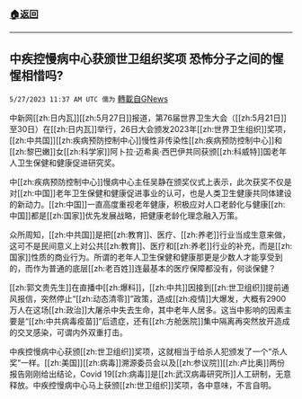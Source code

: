 ###  [:house:返回](README.md)
---


## 中疾控慢病中心获颁世卫组织奖项 恐怖分子之间的惺惺相惜吗?
`5/27/2023 11:37 AM UTC 儒为` [轉載自GNews](https://gnews.org/articles/1335624)

中新网[[zh:日内瓦]][[zh:5月27日]]报道，第76届世界卫生大会（[[zh:5月21日]]至30日）在[[zh:日内瓦]]举行，26日大会颁发2023年[[zh:世界卫生组织]]奖项，[[zh:中共国]][[zh:疾病预防控制中心]]慢性非传染性[[zh:疾病预防控制中心]]和[[zh:黎巴嫩]]女[[zh:科学家]]阿卜拉·迈希奥·西巴伊共同获颁[[zh:科威特]]国老年人卫生保健和健康促进研究奖。

  

中[[zh:疾病预防控制中心]]慢病中心主任吴静在颁奖仪式上表示，此次获奖不仅是对[[zh:中国]]老年卫生保健和健康促进事业的认可，也是人类卫生健康共同体建设的新动力。[[zh:中国]]一直高度重视老年健康，积极应对人口老龄化与健康[[zh:中国]]都是[[zh:国家]]优先发展战略，把健康老龄化理念融入万策。

  

众所周知，[[zh:中共国]]是把[[zh:教育]]、医疗、[[zh:养老]]行业当成生意来做，这可不是民间意义上对公共[[zh:教育]]、医疗和[[zh:养老]]行业的补充，而是[[zh:国家]]性质的商业行为。所谓的老年人卫生保健和健康那更是少数人才能享受到的，而作为普通的底层[[zh:老百姓]]连最基本的医疗保障都没有，何谈保健？

  

[[zh:郭文贵先生]]在直播中[[zh:爆料]]，[[zh:中共]]因接到[[zh:世卫组织]]提前通风报信，突然停止“[[zh:动态清零]]”政策，造成[[zh:疫情]]大爆发，大概有2900万人在这场[[zh:政治]]大屠杀中失去生命，其中老年人居多。这当中影响的因素主要是“[[zh:中共病毒疫苗]]”后遗症，还有[[zh:方舱医院]]集中隔离再突然放开造成的交叉感染，可谓内外双重打击。

  

中疾控慢病中心获颁[[zh:世卫组织]]奖项，这就相当于给杀人犯颁发了一个“杀人奖”一样。[[zh:美国]][[zh:病毒]]溯源委员会以及[[zh:参议院]][[zh:卢比奥]]两份报告刚刚给出结论，Covid 19[[zh:病毒]]是[[zh:武汉病毒研究所]]人工研制，无意释放。中疾控慢病中心马上获颁[[zh:世卫组织]]奖项，各中意味，不言自明。
